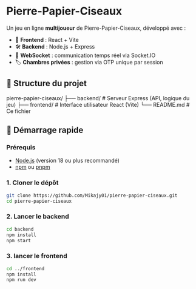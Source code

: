 # Pierre-Papier-Ciseaux

Un jeu en ligne **multijoueur** de Pierre-Papier-Ciseaux, développé avec :

- 🧩 **Frontend** : React + Vite
- 🛠 **Backend** : Node.js + Express
- 🔌 **WebSocket** : communication temps réel via Socket.IO
- 🏷️ **Chambres privées** : gestion via OTP unique par session

## 📁 Structure du projet
pierre-papier-ciseaux/
├── backend/ # Serveur Express (API, logique du jeu)
├── frontend/ # Interface utilisateur React (Vite)
└── README.md # Ce fichier


## 🚀 Démarrage rapide

### Prérequis

- [Node.js](https://nodejs.org/) (version 18 ou plus recommandé)
- [npm](https://www.npmjs.com/) ou [pnpm](https://pnpm.io/)

### 1. Cloner le dépôt

```bash
git clone https://github.com/Mikajy01/pierre-papier-ciseaux.git
cd pierre-papier-ciseaux
```

### 2. Lancer le backend
```bash
cd backend
npm install
npm start
```

### 3. lancer le frontend
```bash
cd ../frontend
npm install
npm run dev
```



